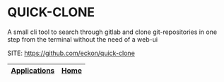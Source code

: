 # QUICK-CLONE
 
 A small cli tool to search through gitlab and clone
 git-repositories in one step from the terminal
 without the need of a web-ui 
 
 SITE: https://github.com/eckon/quick-clone

 | [Applications](https://portable-linux-apps.github.io/apps.html) | [Home](https://portable-linux-apps.github.io)
 | --- | --- |
